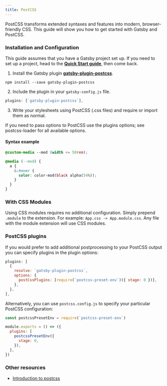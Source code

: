 ```yaml
---
title: PostCSS
---
```


PostCSS transforms extended syntaxes and features into modern, browser-friendly CSS. This guide will show you how to get started with Gatsby and PostCSS.

### Installation and Configuration

This guide assumes that you have a Gatsby project set up. If you need to set up a project, head to the [**Quick Start guide**](https://www.gatsbyjs.org/docs), then come back.

1.  Install the Gatsby plugin [**gatsby-plugin-postcss**](https://github.com/gatsbyjs/gatsby/tree/master/packages/gatsby-plugin-postcss).

  `npm install --save gatsby-plugin-postcss`

2.  Include the plugin in your `gatsby-config.js` file.

  ```javascript:title=gatsby-config.js
  plugins: [`gatsby-plugin-postcss`],
  ```

3.  Write your stylesheets using PostCSS (.css files) and require or import them as normal.

If you need to pass options to PostCSS use the plugins options; see postcss-loader for all available options.

#### Syntax example

```css
@custom-media --med (width <= 50rem);

@media (--med) {
  a { 
    &:hover {
      color: color-mod(black alpha(54%));
    }
  }
}
```

### With CSS Modules

Using CSS modules requires no additional configuration. Simply prepend `.module` to the extension. For example: `App.css -> App.module.css`. Any file with the module extension will use CSS modules.

### PostCSS plugins

If you would prefer to add additional postprocessing to your PostCSS output you can specify plugins in the plugin options:

```javascript:title=gatsby-config.js
plugins: [
  {
    resolve: `gatsby-plugin-postcss`,
    options: {
      postCssPlugins: [require(`postcss-preset-env`)({ stage: 0 })],
    },
  },
],
```

Alternatively, you can use `postcss.config.js` to specify your particular PostCSS configuration:

```javascript:title=postcss.config.js
const postcssPresetEnv = require(`postcss-preset-env`)

module.exports = () => ({
  plugins: [
    postcssPresetEnv({
      stage: 0,
    }),
  ],
})
```

### Other resources

* [Introduction to postcss](https://www.smashingmagazine.com/2015/12/introduction-to-postcss/)
